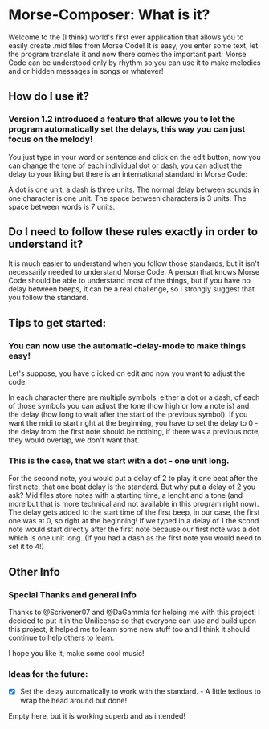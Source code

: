 # Morse-Composer: What is it?

Welcome to the (I think) world's first ever application that allows you to easily create .mid files from Morse Code!
It is easy, you enter some text, let the program translate it and now there comes the important part:
Morse Code can be understood only by rhythm so you can use it to make melodies and or hidden messages in songs or whatever!


## How do I use it?

### Version 1.2 introduced a feature that allows you to let the program automatically set the delays, this way you can just focus on the melody!

You just type in your word or sentence and click on the edit button, now you can change the tone of each individual dot or dash, you can adjust the delay to your liking but there is an international standard in Morse Code:

A dot is one unit, a dash is three units.
The normal delay between sounds in one character is one unit.
The space between characters is 3 units.
The space between words is 7 units.


## Do I need to follow these rules exactly in order to understand it?

It is much easier to understand when you follow those standards, but it isn't necessarily needed to understand Morse Code.
A person that knows Morse Code should be able to understand most of the things, but if you have no delay between beeps, it can be a real challenge, so I strongly suggest that you follow the standard.

## Tips to get started:

### You can now use the automatic-delay-mode to make things easy!

Let's suppose, you have clicked on edit and now you want to adjust the code:

In each character there are multiple symbols, either a dot or a dash, of each of those symbols you can adjust the tone (how high or low a note is) and the delay (how long to wait after the start of the previous symbol).
If you want the midi to start right at the beginning, you have to set the delay to 0 - the delay from the first note should be nothing, if there was a previous note, they would overlap, we don't want that.

### This is the case, that we start with a dot - one unit long.
For the second note, you would put a delay of 2 to play it one beat after the first note, that one beat delay is the standard.
But why put a delay of 2 you ask? Mid files store notes with a starting time, a lenght and a tone (and more but that is more technical and not available in this program right now). The delay gets added to the start time of the first beep, in our case, the first one was at 0, so right at the beginning! If we typed in a delay of 1 the scond note would start directly after the first note because our first note was a dot which is one unit long.
(If you had a dash as the first note you would need to set it to 4!)

## Other Info

### Special Thanks and general info
Thanks to @Scrivener07 and @DaGammla for helping me with this project!
I decided to put it in the Unilicense so that everyone can use and build upon this project, it helped me to learn some new stuff too and I think it should continue to help others to learn.

I hope you like it, make some cool music!


### Ideas for the future:

- [x] Set the delay automatically to work with the standard. - A little tedious to wrap the head around but done!

Empty here, but it is working superb and as intended!
